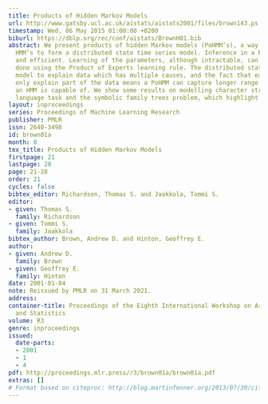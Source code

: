 ```yaml
---
title: Products of Hidden Markov Models
url: http://www.gatsby.ucl.ac.uk/aistats/aistats2001/files/brown143.ps
timestamp: Wed, 06 May 2015 01:00:00 +0200
biburl: https://dblp.org/rec/conf/aistats/BrownH01.bib
abstract: We present products of hidden Markov models (PoHMM’s), a way of combining
  HMM’s to form a distributed state time series model. Inference in a PoHMM is tractable
  and efficient. Learning of the parameters, although intractable, can be effectively
  done using the Product of Experts learning rule. The distributed state helps the
  model to explain data which has multiple causes, and the fact that each model need
  only explain part of the data means a PoHMM can capture longer range structure than
  an HMM is capable of. We show some results on modelling character strings, a simple
  language task and the symbolic family trees problem, which highlight these advantages.
layout: inproceedings
series: Proceedings of Machine Learning Research
publisher: PMLR
issn: 2640-3498
id: brown01a
month: 0
tex_title: Products of Hidden Markov Models
firstpage: 21
lastpage: 28
page: 21-28
order: 21
cycles: false
bibtex_editor: Richardson, Thomas S. and Jaakkola, Tommi S.
editor:
- given: Thomas S.
  family: Richardson
- given: Tommi S.
  family: Jaakkola
bibtex_author: Brown, Andrew D. and Hinton, Geoffrey E.
author:
- given: Andrew D.
  family: Brown
- given: Geoffrey E.
  family: Hinton
date: 2001-01-04
note: Reissued by PMLR on 31 March 2021.
address:
container-title: Proceedings of the Eighth International Workshop on Artificial Intelligence
  and Statistics
volume: R3
genre: inproceedings
issued:
  date-parts:
  - 2001
  - 1
  - 4
pdf: http://proceedings.mlr.press/r3/brown01a/brown01a.pdf
extras: []
# Format based on citeproc: http://blog.martinfenner.org/2013/07/30/citeproc-yaml-for-bibliographies/
---
```

